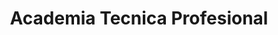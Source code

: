 ---
title: "Academia Tecnica Profesional"
url: /metapan/academia-tecnica-profesional/
shop: Kosmetik
---